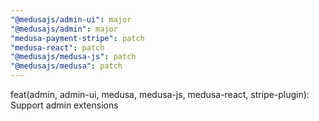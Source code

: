```yaml
---
"@medusajs/admin-ui": major
"@medusajs/admin": major
"medusa-payment-stripe": patch
"medusa-react": patch
"@medusajs/medusa-js": patch
"@medusajs/medusa": patch
---
```


feat(admin, admin-ui, medusa, medusa-js, medusa-react, stripe-plugin): Support admin extensions
